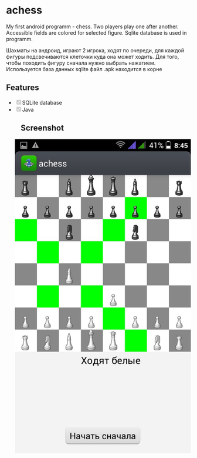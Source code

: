 ﻿# achess 
My first android programm - chess. Two players play one after another. Accessible fields are colored for selected figure. Sqlite database is used in programm.

Шахматы на андроид, играют 2 игрока, ходят по очереди, для каждой фигуры подсвечиваются клеточки куда она может ходить.
Для того, чтобы походить фигуру сначала нужно выбрать нажатием.
Используется база данных sqlite
файл .apk находится в корне 
<h2>Features</h2>
<ul class="contains-task-list">
<li class="task-list-item"><input type="checkbox" class="task-list-item-checkbox" checked="" disabled="">SQLite database</li>
<li class="task-list-item"><input type="checkbox" class="task-list-item-checkbox" checked="" disabled="">Java</li>

<h2><a id="user-content-screenshot" class="anchor" href="#screenshot" aria-hidden="true"><svg aria-hidden="true" class="octicon octicon-link" height="16" version="1.1" viewBox="0 0 16 16" width="16"></svg></a>Screenshot</h2>
<p><a href="/screen.jpg" target="_blank"><img src="/screen.jpg" style="max-width:100%;"></a></p>
